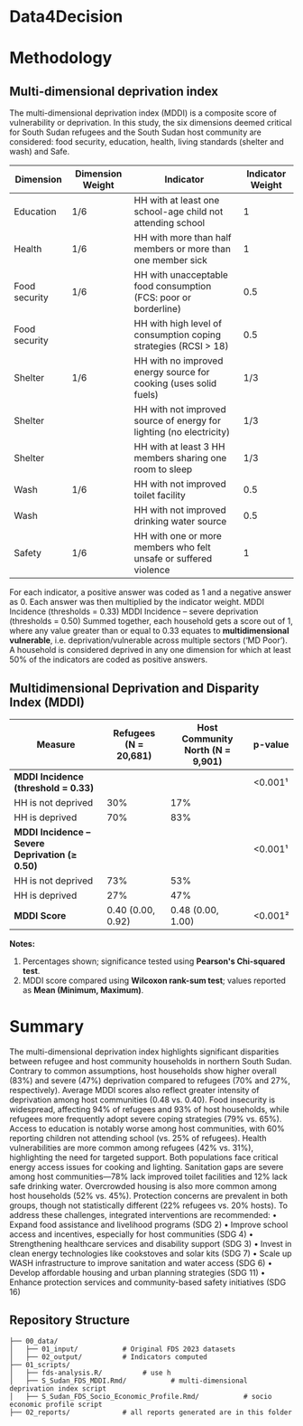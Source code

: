 # Data4Decision

# Methodology

## Multi-dimensional deprivation index
The multi-dimensional deprivation index (MDDI) is a composite score of vulnerability or deprivation.
In this study, the six dimensions deemed critical for South Sudan refugees and the South Sudan host community are considered: food security, education, health, living standards (shelter and wash) and Safe.

| Dimension     | Dimension Weight | Indicator                                                                                                                  | Indicator Weight |
|---------------|------------------|-----------------------------------------------------------------------------------------------------------------------------|------------------|
| Education     | 1/6              | HH with at least one school-age child not attending school       | 1                |
| Health        | 1/6              | HH with more than half members or more than one member sick                                                                | 1                |
| Food security | 1/6              | HH with unacceptable food consumption (FCS: poor or borderline)                                                            | 0.5              |
| Food security |                  | HH with high level of consumption coping strategies (RCSI > 18)                                                            | 0.5              |
| Shelter       | 1/6              | HH with no improved energy source for cooking (uses solid fuels)                                                           | 1/3              |
| Shelter       |                  | HH with not improved source of energy for lighting (no electricity)                                                        | 1/3              |
| Shelter       |                  | HH with at least 3 HH members sharing one room to sleep           | 1/3              |
| Wash          | 1/6              | HH with not improved toilet facility                                                                                       | 0.5              |
| Wash          |                  | HH with not improved drinking water source                                                                                 | 0.5              |
| Safety        | 1/6              | HH with one or more members who felt unsafe or suffered violence                                                           | 1                |


For each indicator, a positive answer was coded as 1 and a negative answer as 0. Each answer was then multiplied by the indicator weight.
MDDI Incidence (thresholds = 0.33)
MDDI Incidence – severe deprivation (thresholds = 0.50)
Summed together, each household gets a score out of 1, where any value greater than or equal to 0.33 equates to **multidimensional vulnerable**, i.e. deprivation/vulnerable across multiple sectors (‘MD Poor’).
A household is considered deprived in any one dimension for which at least 50% of the indicators are coded as positive answers.

## Multidimensional Deprivation and Disparity Index (MDDI)

| Measure                                        | Refugees (N = 20,681) | Host Community North (N = 9,901) | p-value   |
|-----------------------------------------------|------------------------|----------------------------------|-----------|
| **MDDI Incidence (threshold = 0.33)**         |                        |                                  | <0.001¹   |
| HH is not deprived                            | 30%                   | 17%                              |           |
| HH is deprived                                | 70%                   | 83%                              |           |
| **MDDI Incidence – Severe Deprivation (≥ 0.50)** |                        |                                  | <0.001¹   |
| HH is not deprived                            | 73%                   | 53%                              |           |
| HH is deprived                                | 27%                   | 47%                              |           |
| **MDDI Score**                                 | 0.40 (0.00, 0.92)     | 0.48 (0.00, 1.00)                | <0.001²   |

**Notes:**

1. Percentages shown; significance tested using **Pearson's Chi-squared test**.  
2. MDDI score compared using **Wilcoxon rank-sum test**; values reported as **Mean (Minimum, Maximum)**.

# Summary

The multi-dimensional deprivation index highlights significant disparities between refugee and host community households in northern South Sudan. Contrary to common assumptions, host households show higher overall (83%) and severe (47%) deprivation compared to refugees (70% and 27%, respectively). Average MDDI scores also reflect greater intensity of deprivation among host communities (0.48 vs. 0.40).
Food insecurity is widespread, affecting 94% of refugees and 93% of host households, while refugees more frequently adopt severe coping strategies (79% vs. 65%). Access to education is notably worse among host communities, with 60% reporting children not attending school (vs. 25% of refugees). Health vulnerabilities are more common among refugees (42% vs. 31%), highlighting the need for targeted support. Both populations face critical energy access issues for cooking and lighting. Sanitation gaps are severe among host communities—78% lack improved toilet facilities and 12% lack safe drinking water. Overcrowded housing is also more common among host households (52% vs. 45%). Protection concerns are prevalent in both groups, though not statistically different (22% refugees vs. 20% hosts).
To address these challenges, integrated interventions are recommended:
•	Expand food assistance and livelihood programs (SDG 2)
•	Improve school access and incentives, especially for host communities (SDG 4)
•	Strengthening healthcare services and disability support (SDG 3)
•	Invest in clean energy technologies like cookstoves and solar kits (SDG 7)
•	Scale up WASH infrastructure to improve sanitation and water access (SDG 6)
•	Develop affordable housing and urban planning strategies (SDG 11)
•	Enhance protection services and community-based safety initiatives (SDG 16)


## Repository Structure
```
├── 00_data/
│   ├── 01_input/           # Original FDS 2023 datasets
│   ├── 02_output/          # Indicators computed
├── 01_scripts/
│   ├── fds-analysis.R/          # use h
│   ├── S_Sudan_FDS_MDDI.Rmd/           # multi-dimensional deprivation index script
│   ├── S_Sudan_FDS_Socio_Economic_Profile.Rmd/           # socio economic profile script
├── 02_reports/             # all reports generated are in this folder

```
 
